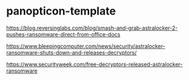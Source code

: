 # panopticon-template

https://blog.reversinglabs.com/blog/smash-and-grab-astralocker-2-pushes-ransomware-direct-from-office-docs

https://www.bleepingcomputer.com/news/security/astralocker-ransomware-shuts-down-and-releases-decryptors/

https://www.securityweek.com/free-decryptors-released-astralocker-ransomware
